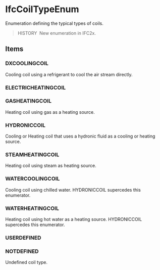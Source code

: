 # IfcCoilTypeEnum

Enumeration defining the typical types of coils.

> HISTORY&nbsp; New enumeration in IFC2x.

## Items

### DXCOOLINGCOIL
Cooling coil using a refrigerant to cool the air stream directly.

### ELECTRICHEATINGCOIL


### GASHEATINGCOIL
Heating coil using gas as a heating source.

### HYDRONICCOIL
Cooling or Heating coil that uses a hydronic fluid as a cooling or heating source.

### STEAMHEATINGCOIL
Heating coil using steam as heating source.

### WATERCOOLINGCOIL
Cooling coil using chilled water. HYDRONICCOIL supercedes this enumerator.

### WATERHEATINGCOIL
Heating coil using hot water as a heating source. HYDRONICCOIL supercedes this enumerator.

### USERDEFINED


### NOTDEFINED
Undefined coil type.
